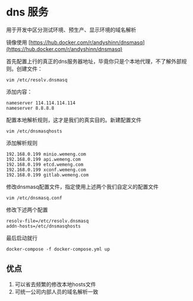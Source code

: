 # dns 服务

用于开发中区分测试环境、预生产、显示环境的域名解析

镜像使用 [https://hub.docker.com/r/andyshinn/dnsmasq](https://hub.docker.com/r/andyshinn/dnsmasq)

首先配置上行的真正的dns服务器地址，毕竟你只是个本地代理，不了解外部规则。创建文件：

```
vim /etc/resolv.dnsmasq
```

添加内容：

```
nameserver 114.114.114.114
nameserver 8.8.8.8
```

配置本地解析规则，这才是我们的真实目的。新建配置文件

```
vim /etc/dnsmasqhosts
```

添加解析规则

```
192.168.0.199 minio.wemeng.com
192.168.0.199 api.wemeng.com
192.168.0.199 etcd.wemeng.com
192.168.0.199 xconf.wemeng.com
192.168.0.199 gitlab.wemeng.com
```

修改dnsmasq配置文件，指定使用上述两个我们自定义的配置文件

```
vim /etc/dnsmasq.conf
```


修改下述两个配置

```
resolv-file=/etc/resolv.dnsmasq
addn-hosts=/etc/dnsmasqhosts
```

最后启动就行

```
docker-compose -f docker-compose.yml up
```

## 优点
1. 可以省去频繁的修改本地hosts文件
2. 可统一公司内部人员的域名解析一致
